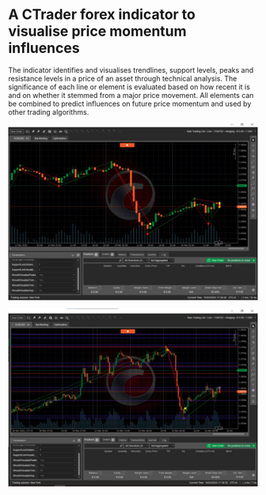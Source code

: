 # A CTrader forex indicator to visualise price momentum influences
The indicator identifies and visualises trendlines, support levels, peaks and resistance levels in a price of an asset through technical analysis.
The significance of each line or element is evaluated based on how recent it is and on whether it stemmed from a major price movement. All elements can be combined to predict influences on future price momentum and used by other trading algorithms.

![Trends and peaks identified by the indicator](Landscape-trendlines.jpg "Trends and peaks identified by the indicator")

![Support and resistance levels identified by the indicator](Landscape-supports.jpg "Support and resistance levels identified by the indicator")

